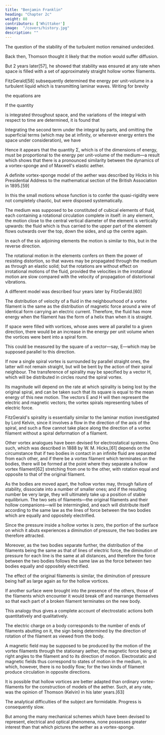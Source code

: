 ```yaml
---
title: "Benjamin Franklin"
heading: "Chapter 2c"
weight: 88
contributors: ['Whittaker']
image:  "/covers/history.jpg"
description: ""
---
```



The question of the stability of the turbulent motion remained undecided.

Back then, Thomson thought it likely that the motion would suffer diffusion. 

But 2 years later[57], he showed that stability was ensured at any rate when space is filled with a set of approximately straight hollow vortex filaments. 

FitzGerald[58] subsequently determined the energy per unit-volume in a turbulent liquid which is transmitting laminar waves. Writing for brevity


the equations are


If the quantity


is integrated throughout space, and the variations of the integral with respect to time are determined, it is found that

Integrating the second term under the integral by parts, and omitting the superficial terms (which may be at infinity, or wherever energy enters the space under consideration), we have


Hence it appears that the quantity Σ, which is of the dimensions of energy, must be proportional to the energy per unit-volume of the medium—a result which shows that there is a pronounced similarity between the dynamics of a vortex-sponge and of Maxwell's elastic aether.

A definite vortex-sponge model of the aether was described by Hicks in his Presidential Address to the mathematical section of the British Association in 1895.[59] 

In this the small motions whose function is to confer the quasi-rigidity were not completely chaotic, but were disposed systematically. 

The medium was supposed to be constituted of cubical elements of fluid, each containing a rotational circulation complete in itself: in any element, the motion close to the central vertical diameter of the element is vertically upwards: the fluid which is thus carried to the upper part of the element flows outwards over the top, down the sides, and up the centre again. 

In each of the six adjoining elements the motion is similar to this, but in the reverse direction.

The rotational motion in the elements confers on them the power of resisting distortion, so that waves may be propagated through the medium as through an elastic solid; but the rotations are without effect on irrotational motions of the fluid, provided the velocities in the irrotational motion are slow compared with the velocity of propagation of distortional vibrations.

A different model was described four years later by FitzGerald.[60] 

The distribution of velocity of a fluid in the neighbourhood of a vortex filament is the same as the distribution of magnetic force around a wire of identical form carrying an electric current. Therefore, the fluid has more energy when the filament has the form of a helix than when it is straight. 

If space were filled with vortices, whose axes were all parallel to a given direction, there would be an increase in the energy per unit volume when the vortices were bent into a spiral form. 

This could be measured by the square of a vector—say, E—which may be supposed parallel to this direction.

If now a single spiral vortex is surrounded by parallel straight ones, the latter will not remain straight, but will be bent by the action of their spiral neighbour. The transference of spirality may be specified by a vector H, which will be distributed in circles round the spiral vortex.

Its magnitude will depend on the rate at which spirality is being lost by the original spiral, and can be taken such that its square is equal to the mean energy of this new motion. The vectors E and H will then represent the electric and magnetic vectors; the vortex spirals representing tubes of electric force.

FitzGerald's spirality is essentially similar to the laminar motion investigated by Lord Kelvin, since it involves a flow in the direction of the axis of the spiral, and such a flow cannot take place along the direction of a vortex filament without a spiral deformation of a filament.

Other vortex analogues have been devised for electrostatical systems. Ono such, which was described in 1888 by W. M. Hicks,[61] depends on the circumstance that if two bodies in contact in an infinite fluid are separated from each other, and if there be a vortex filament which terminates on the bodies, there will be formed at the point where they separate a hollow vortex filament[62] stretching from one to the other, with rotation equal and opposite to that of the original filament. 

As the bodies are moved apart, the hollow vortex may, through failure of stability, dissociate into a number of smaller ones; and if the resulting number be very large, they will ultimately take up a position of stable equilibrium. The two sets of filaments—the original filaments and their hollow companions—will be intermingled, and each will distribute itself according to the same law as the lines of force between the two bodies which are equally and oppositely electrified.

Since the pressure inside a hollow vortex is zero, the portion of the surface on which it abuts experiences a diminution of pressure, the two bodies are therefore attracted. 

Moreover, as the two bodies separate further, the distribution of the filaments being the same as that of lines of electric force, the diminution of pressure for each line is the same at all distances, and therefore the force between the two bodies follows the same law as the force between two bodies equally and oppositely electrified. 

The effect of the original filaments is similar, the diminution of pressure being half as large again as for the hollow vortices.

If another surface were brought into the presence of the others, those of the filaments which encounter it would break off and rearrange themselves so that each part of a broken filament terminates on the new body. 

This analogy thus gives a complete account of electrostatic actions both quantitatively and qualitatively.

The electric charge on a body corresponds to the number of ends of filaments abutting on it, the sign being determined by the direction of rotation of the filament as viewed from the body.

A magnetic field may be supposed to be produced by the motion of the vortex filaments through the stationary aether, the magnetic force being at right angles to the filament and to its direction of motion. Electrostatic and magnetic fields thus correspond to states of motion in the medium, in which, however, there is no bodily flow; for the two kinds of filament produce circulation in opposite directions.

It is possible that hollow vortices are better adapted than ordinary vortex-filaments for the construction of models of the aether. Such, at any rate, was the opinion of Thomson (Kelvin) in his later years.[63] 

The analytical difficulties of the subject are formidable. Progress is consequently slow. 

But among the many mechanical schemes which have been devised to represent, electrical and optical phenomena, none possesses greater interest than that which pictures the aether as a vortex-sponge.
